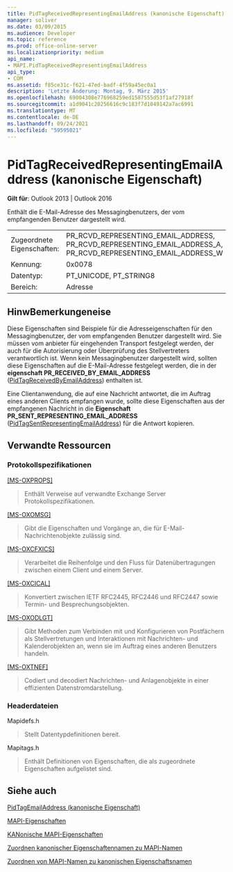 ```yaml
---
title: PidTagReceivedRepresentingEmailAddress (kanonische Eigenschaft)
manager: soliver
ms.date: 03/09/2015
ms.audience: Developer
ms.topic: reference
ms.prod: office-online-server
ms.localizationpriority: medium
api_name:
- MAPI.PidTagReceivedRepresentingEmailAddress
api_type:
- COM
ms.assetid: f85ce31c-f621-47ed-badf-4f59a45ec0a1
description: 'Letzte Änderung: Montag, 9. März 2015'
ms.openlocfilehash: 69004308e776968259ed1587555d53f1af27918f
ms.sourcegitcommit: a1d9041c20256616c9c183f7d1049142a7ac6991
ms.translationtype: MT
ms.contentlocale: de-DE
ms.lasthandoff: 09/24/2021
ms.locfileid: "59595021"
---
```

# <a name="pidtagreceivedrepresentingemailaddress-canonical-property"></a>PidTagReceivedRepresentingEmailAddress (kanonische Eigenschaft)

  
  
**Gilt für**: Outlook 2013 | Outlook 2016 
  
Enthält die E-Mail-Adresse des Messagingbenutzers, der vom empfangenden Benutzer dargestellt wird.
  
|||
|:-----|:-----|
|Zugeordnete Eigenschaften:  <br/> |PR_RCVD_REPRESENTING_EMAIL_ADDRESS, PR_RCVD_REPRESENTING_EMAIL_ADDRESS_A, PR_RCVD_REPRESENTING_EMAIL_ADDRESS_W  <br/> |
|Kennung:  <br/> |0x0078  <br/> |
|Datentyp:  <br/> |PT_UNICODE, PT_STRING8  <br/> |
|Bereich:  <br/> |Adresse  <br/> |
   
## <a name="remarks"></a>HinwBemerkungeneise

Diese Eigenschaften sind Beispiele für die Adresseigenschaften für den Messagingbenutzer, der vom empfangenden Benutzer dargestellt wird. Sie müssen vom anbieter für eingehenden Transport festgelegt werden, der auch für die Autorisierung oder Überprüfung des Stellvertreters verantwortlich ist. Wenn kein Messagingbenutzer dargestellt wird, sollten diese Eigenschaften auf die E-Mail-Adresse festgelegt werden, die in der **eigenschaft PR_RECEIVED_BY_EMAIL_ADDRESS** ([PidTagReceivedByEmailAddress](pidtagreceivedbyemailaddress-canonical-property.md)) enthalten ist.
  
Eine Clientanwendung, die auf eine Nachricht antwortet, die im Auftrag eines anderen Clients empfangen wurde, sollte diese Eigenschaften aus der empfangenen Nachricht in die **Eigenschaft PR_SENT_REPRESENTING_EMAIL_ADDRESS** ([PidTagSentRepresentingEmailAddress](pidtagsentrepresentingemailaddress-canonical-property.md)) für die Antwort kopieren.
  
## <a name="related-resources"></a>Verwandte Ressourcen

### <a name="protocol-specifications"></a>Protokollspezifikationen

[[MS-OXPROPS]](https://msdn.microsoft.com/library/f6ab1613-aefe-447d-a49c-18217230b148%28Office.15%29.aspx)
  
> Enthält Verweise auf verwandte Exchange Server Protokollspezifikationen.
    
[[MS-OXOMSG]](https://msdn.microsoft.com/library/daa9120f-f325-4afb-a738-28f91049ab3c%28Office.15%29.aspx)
  
> Gibt die Eigenschaften und Vorgänge an, die für E-Mail-Nachrichtenobjekte zulässig sind.
    
[[MS-OXCFXICS]](https://msdn.microsoft.com/library/b9752f3d-d50d-44b8-9e6b-608a117c8532%28Office.15%29.aspx)
  
> Verarbeitet die Reihenfolge und den Fluss für Datenübertragungen zwischen einem Client und einem Server.
    
[[MS-OXCICAL]](https://msdn.microsoft.com/library/a685a040-5b69-4c84-b084-795113fb4012%28Office.15%29.aspx)
  
> Konvertiert zwischen IETF RFC2445, RFC2446 und RFC2447 sowie Termin- und Besprechungsobjekten.
    
[[MS-OXODLGT]](https://msdn.microsoft.com/library/01a89b11-9c43-4c40-b147-8f6a1ef5a44f%28Office.15%29.aspx)
  
> Gibt Methoden zum Verbinden mit und Konfigurieren von Postfächern als Stellvertretungen und Interaktionen mit Nachrichten- und Kalenderobjekten an, wenn sie im Auftrag eines anderen Benutzers handeln.
    
[[MS-OXTNEF]](https://msdn.microsoft.com/library/1f0544d7-30b7-4194-b58f-adc82f3763bb%28Office.15%29.aspx)
  
> Codiert und decodiert Nachrichten- und Anlagenobjekte in einer effizienten Datenstromdarstellung.
    
### <a name="header-files"></a>Headerdateien

Mapidefs.h
  
> Stellt Datentypdefinitionen bereit.
    
Mapitags.h
  
> Enthält Definitionen von Eigenschaften, die als zugeordnete Eigenschaften aufgelistet sind.
    
## <a name="see-also"></a>Siehe auch



[PidTagEmailAddress (kanonische Eigenschaft)](pidtagemailaddress-canonical-property.md)


[MAPI-Eigenschaften](mapi-properties.md)
  
[KANonische MAPI-Eigenschaften](mapi-canonical-properties.md)
  
[Zuordnen kanonischer Eigenschaftennamen zu MAPI-Namen](mapping-canonical-property-names-to-mapi-names.md)
  
[Zuordnen von MAPI-Namen zu kanonischen Eigenschaftsnamen](mapping-mapi-names-to-canonical-property-names.md)

